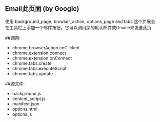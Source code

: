 ﻿Email此页面 (by Google)
-----------------------
使用 background_page, browser_action, options_page and tabs
这个扩展会在工具栏上添加一个邮件按钮，它可以调用您的默认邮件或Gmaile来发送此页

##调用:
 - chrome.browserAction.onClicked
 - chrome.extension.connect
 - chrome.extension.onConnect
 - chrome.tabs.create
 - chrome.tabs.executeScript
 - chrome.tabs.update

##源文件:
 - background.js
 - content_script.js
 - manifest.json
 - options.html
 - options.js